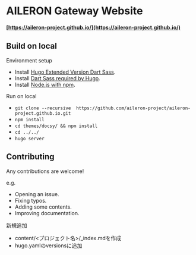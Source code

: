 # AILERON Gateway Website

**[https://aileron-project.github.io/](https://aileron-project.github.io/)**

## Build on local

Environment setup

- Install [Hugo Extended Version Dart Sass](https://gohugo.io/installation/).
- Install [Dart Sass required by Hugo](https://gohugo.io/installation/).
- Install [Node.js with npm](https://nodejs.org/en/download).

Run on local

- `git clone --recursive  https://github.com/aileron-project/aileron-project.github.io.git`
- `npm install`
- `cd themes/docsy/ && npm install`
- `cd ../../`
- `hugo server`

## Contributing

Any contributions are welcome!

e.g.

- Opening an issue.
- Fixing typos.
- Adding some contents.
- Improving documentation.


新規追加

* content/<プロジェクト名>/_index.mdを作成
* hugo.yamlのversionsに追加